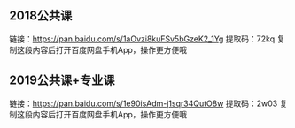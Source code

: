 ## 2018公共课
链接：https://pan.baidu.com/s/1aOvzi8kuFSv5bGzeK2_1Yg 
提取码：72kq 
复制这段内容后打开百度网盘手机App，操作更方便哦

## 2019公共课+专业课
链接：https://pan.baidu.com/s/1e90isAdm-j1sqr34QutO8w 
提取码：2w03 
复制这段内容后打开百度网盘手机App，操作更方便哦